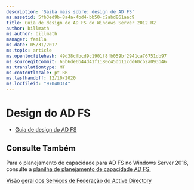 ```yaml
---
description: 'Saiba mais sobre: design de AD FS'
ms.assetid: 5fb3ed9b-8a4a-4bd4-bb50-c2abd861aac9
title: Guia de design de AD FS do Windows Server 2012 R2
author: billmath
ms.author: billmath
manager: femila
ms.date: 05/31/2017
ms.topic: article
ms.openlocfilehash: 49d38cfbcd9c1901f8fb059bf2941ca76751db97
ms.sourcegitcommit: 65b6de6b44d41f1180c45db11cdd60cb2a093b46
ms.translationtype: MT
ms.contentlocale: pt-BR
ms.lasthandoff: 12/10/2020
ms.locfileid: "97040314"
---
```

# <a name="ad-fs-design"></a>Design do AD FS



-   [Guia de design do AD FS](../ad-fs/design/AD-FS-Design-Guide.md)




## <a name="see-also"></a>Consulte Também
Para o planejamento de capacidade para AD FS no Windows Server 2016, consulte a [planilha de planejamento de capacidade AD FS.](https://adfsdocs.blob.core.windows.net/adfs/ADFSCapacity2016.xlsx)

[Visão geral dos Serviços de Federação do Active Directory](../Active-Directory-Federation-Services.md)


